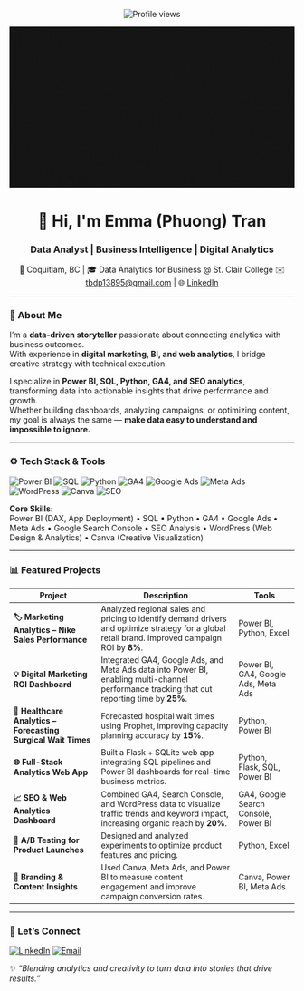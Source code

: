 <p align="center">
  <img src="https://komarev.com/ghpvc/?username=tbdp138&label=Profile%20views&color=0e75b6&style=flat" alt="Profile views"/>
</p>

<p align="center">
  <img src="hello.gif" alt="Hello from Emma Tran" width="600"/>
</p>

<h1 align="center">👋 Hi, I'm Emma (Phuong) Tran</h1>
<h3 align="center">Data Analyst | Business Intelligence | Digital Analytics</h3>

<p align="center">
📍 Coquitlam, BC | 🎓 Data Analytics for Business @ St. Clair College  
✉️ <a href="mailto:tbdp13895@gmail.com">tbdp13895@gmail.com</a> | 🌐 <a href="https://www.linkedin.com/in/tbdp138/">LinkedIn</a>
</p>

---

### 🧠 About Me
I’m a **data-driven storyteller** passionate about connecting analytics with business outcomes.  
With experience in **digital marketing, BI, and web analytics**, I bridge creative strategy with technical execution.  

I specialize in **Power BI, SQL, Python, GA4, and SEO analytics**, transforming data into actionable insights that drive performance and growth.  
Whether building dashboards, analyzing campaigns, or optimizing content, my goal is always the same — **make data easy to understand and impossible to ignore.**

---

### ⚙️ Tech Stack & Tools
<p align="left">
  <img src="https://img.shields.io/badge/Power%20BI-F2C811?style=for-the-badge&logo=Power%20BI&logoColor=black" alt="Power BI"/>
  <img src="https://img.shields.io/badge/SQL-025E8C?style=for-the-badge&logo=postgresql&logoColor=white" alt="SQL"/>
  <img src="https://img.shields.io/badge/Python-3776AB?style=for-the-badge&logo=python&logoColor=white" alt="Python"/>
  <img src="https://img.shields.io/badge/Google%20Analytics%204-4285F4?style=for-the-badge&logo=google-analytics&logoColor=white" alt="GA4"/>
  <img src="https://img.shields.io/badge/Google%20Ads-4285F4?style=for-the-badge&logo=google-ads&logoColor=white" alt="Google Ads"/>
  <img src="https://img.shields.io/badge/Meta%20Ads-1877F2?style=for-the-badge&logo=meta&logoColor=white" alt="Meta Ads"/>
  <img src="https://img.shields.io/badge/WordPress-21759B?style=for-the-badge&logo=wordpress&logoColor=white" alt="WordPress"/>
  <img src="https://img.shields.io/badge/Canva-00C4CC?style=for-the-badge&logo=canva&logoColor=white" alt="Canva"/>
  <img src="https://img.shields.io/badge/SEO-34A853?style=for-the-badge&logo=google-search-console&logoColor=white" alt="SEO"/>
</p>

**Core Skills:**  
Power BI (DAX, App Deployment) • SQL • Python • GA4 • Google Ads • Meta Ads • Google Search Console • SEO Analysis • WordPress (Web Design & Analytics) • Canva (Creative Visualization)

---

### 📊 Featured Projects

| Project | Description | Tools |
|----------|--------------|-------|
| **🏷 Marketing Analytics – Nike Sales Performance** | Analyzed regional sales and pricing to identify demand drivers and optimize strategy for a global retail brand. Improved campaign ROI by **8%**. | Power BI, Python, Excel |
| **💡 Digital Marketing ROI Dashboard** | Integrated GA4, Google Ads, and Meta Ads data into Power BI, enabling multi-channel performance tracking that cut reporting time by **25%**. | Power BI, GA4, Google Ads, Meta Ads |
| **🏥 Healthcare Analytics – Forecasting Surgical Wait Times** | Forecasted hospital wait times using Prophet, improving capacity planning accuracy by **15%**. | Python, Power BI |
| **🌐 Full-Stack Analytics Web App** | Built a Flask + SQLite web app integrating SQL pipelines and Power BI dashboards for real-time business metrics. | Python, Flask, SQL, Power BI |
| **📈 SEO & Web Analytics Dashboard** | Combined GA4, Search Console, and WordPress data to visualize traffic trends and keyword impact, increasing organic reach by **20%**. | GA4, Google Search Console, Power BI |
| **🧠 A/B Testing for Product Launches** | Designed and analyzed experiments to optimize product features and pricing. | Python, Excel |
| **🎨 Branding & Content Insights** | Used Canva, Meta Ads, and Power BI to measure content engagement and improve campaign conversion rates. | Canva, Power BI, Meta Ads |

---
### 💬 Let’s Connect
<p align="left">
  <a href="https://www.linkedin.com/in/tbdp138/" target="_blank"><img src="https://img.shields.io/badge/LinkedIn-0077B5?style=for-the-badge&logo=linkedin&logoColor=white" alt="LinkedIn"/></a>
  <a href="mailto:tbdp13895@gmail.com"><img src="https://img.shields.io/badge/Email-D14836?style=for-the-badge&logo=gmail&logoColor=white" alt="Email"/></a>
</p>

✨ *“Blending analytics and creativity to turn data into stories that drive results.”*
